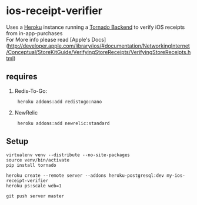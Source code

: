 ios-receipt-verifier
====================

Uses a [Heroku](http://www.heroku.com/) instance running a [Tornado Backend](http://www.tornadoweb.org/)
to verify iOS receipts from in-app-purchases   
For More info please read 
[Apple's Docs]
(http://developer.apple.com/library/ios/#documentation/NetworkingInternet/Conceptual/StoreKitGuide/VerifyingStoreReceipts/VerifyingStoreReceipts.html)

requires
-----------
1. Redis-To-Go:

        heroku addons:add redistogo:nano
        
2. NewRelic

        heroku addons:add newrelic:standard
        

Setup
-----------
```Shell
virtualenv venv --distribute --no-site-packages
source venv/bin/activate
pip install tornado

heroku create --remote server --addons heroku-postgresql:dev my-ios-receipt-verifier
heroku ps:scale web=1

git push server master
```
